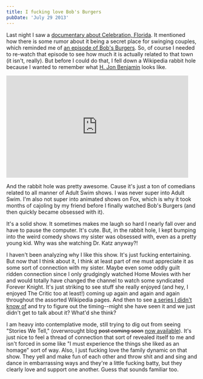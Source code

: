```yaml
---
title: I fucking love Bob's Burgers
pubDate: 'July 29 2013'
---
```


<p>Last night I saw a <a href="https://chill.com/PhilipSwift/the-bubble">documentary about Celebration, Florida</a>. It mentioned how there is some rumor about it being a secret place for swinging couples, which reminded me of <a href="http://www.hulu.com/watch/470575">an episode of Bob&#39;s Burgers</a>. So, of course I needed to re-watch that episode to see how much it is actually related to that town (it isn&#39;t, really). But before I could do that, I fell down a Wikipedia rabbit hole because I wanted to remember what <a href="http://en.wikipedia.org/wiki/H._Jon_Benjamin">H. Jon Benjamin</a> looks like.</p>
<p><iframe allowfullscreen="" frameborder="0" height="270" mozallowfullscreen="" scrolling="no" src="http://www.hulu.com/embed.html?eid=fvcqx2a9_kdfxbvwow4x_w" webkitallowfullscreen="" width="480"></iframe></p>
<p>And the rabbit hole was pretty awesome. Cause it&#39;s just a ton of comedians related to all manner of Adult Swim shows. I was never super into Adult Swim. I&#39;m also not super into animated shows on Fox, which is why it took months of cajoling by my friend before I finally watched Bob&#39;s Burgers (and then quickly became obsessed with it).</p>
<p>It&#39;s a solid show. It sometimes makes me laugh so hard I nearly fall over and have to pause the computer. It&#39;s cute. But, in the rabbit hole, I kept bumping into the weird comedy shows my sister was obsessed with, even as a pretty young kid. Why was she watching Dr. Katz anyway?!</p>
<!--break-->
<p>I haven&#39;t been analyzing why I like this show. It&#39;s just fucking entertaining. But now that I think about it, I think at least part of me must appreciate it as some sort of connection with my sister. Maybe even some oddly guilt ridden connection since I only grudgingly watched Home Movies with her and would totally have changed the channel to watch some syndicated Forever Knight. It&#39;s just striking to see stuff she really enjoyed (and hey, I enjoyed The Critic too at least!) coming up again and again and again throughout the assorted Wikipedia pages. And then to see <a href="http://en.wikipedia.org/wiki/Lucy,_Daughter_of_the_Devil">a series I didn&#39;t know of</a> and try to figure out the timing--might she have seen it and we just didn&#39;t get to talk about it? What&#39;d she think?</p>
<p>I am heavy into contemplative mode, still trying to dig out from seeing &quot;Stories We Tell,&quot; (overwrought blog <strike>post coming soon</strike> <a href="/blog/life-memory">now available</a>). It&#39;s just nice to feel a thread of connection that sort of revealed itself to me and isn&#39;t forced in some like &quot;I must experience the things she liked as an homage&quot; sort of way. Also, I just fucking love the family dynamic on that show. They yell and make fun of each other and throw shit and and sing and dance in embarrassing ways and they&#39;re a little fucking batty, but they clearly love and support one another. Guess that sounds familiar too.</p>


